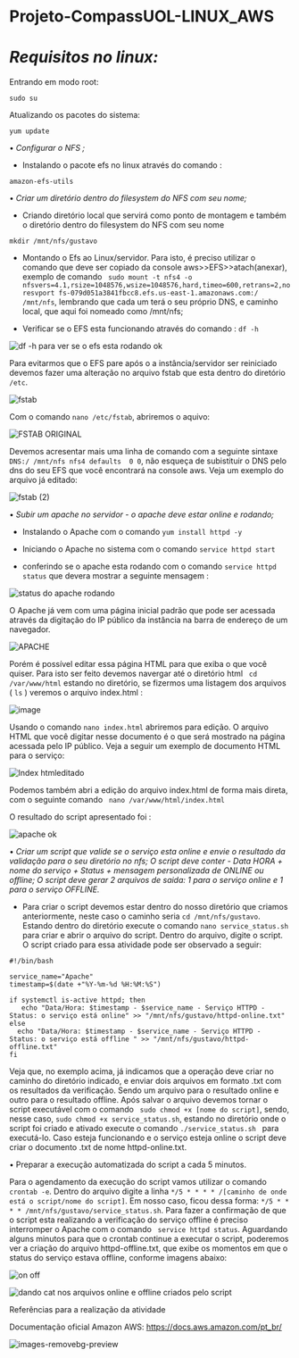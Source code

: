 
# Projeto-CompassUOL-LINUX_AWS

# *Requisitos no linux:*

Entrando em modo root:
```
sudo su
```

Atualizando os pacotes do sistema:
```
yum update
```


 •	*Configurar o NFS ;*

 - Instalando o pacote efs no linux através do comando :
```
amazon-efs-utils
```

•	*Criar um diretório dentro do filesystem do NFS com seu nome;*

- Criando diretório local que servirá como ponto de montagem e também o diretório dentro do filesystem do NFS com seu nome
  
```
mkdir /mnt/nfs/gustavo
```

- Montando o Efs ao Linux/servidor. Para isto, é preciso utilizar o comando que deve ser copiado da console aws>>EFS>>atach(anexar), exemplo de comando  ``` sudo mount -t nfs4 -o nfsvers=4.1,rsize=1048576,wsize=1048576,hard,timeo=600,retrans=2,noresvport fs-079d051a3841fbcc8.efs.us-east-1.amazonaws.com:/ /mnt/nfs```, lembrando que cada um terá o seu próprio DNS, e caminho local, que aqui foi nomeado como /mnt/nfs;
             
                                                               
- Verificar se o EFS esta funcionando através do comando :
  ``` df -h ```
  
![df -h para ver se o efs esta rodando ok](https://github.com/Gustavopedoni1/Projeto-CompassUOL-LINUX_AWS/assets/157602238/2c8e8ad9-6b26-48a6-8673-fa424f33d374)




Para evitarmos que o EFS pare após o a instância/servidor ser reiniciado devemos fazer uma alteração no arquivo fstab que esta dentro do diretório ```/etc```.



![fstab](https://github.com/Gustavopedoni1/Projeto-CompassUOL-LINUX_AWS/assets/157602238/fe6c3cd8-741f-4fb2-92e9-6276091d94bd)




Com o comando ``` nano /etc/fstab ```,  abriremos o aquivo:


![FSTAB ORIGINAL](https://github.com/Gustavopedoni1/Projeto-CompassUOL-LINUX_AWS/assets/157602238/0cc70358-1e73-4811-8aa1-992fefc06e80)

Devemos acresentar mais uma linha de comando com a seguinte sintaxe ``` DNS:/ /mnt/nfs nfs4 defaults  0 0 ```, não esqueça de subistituir o DNS pelo dns do seu EFS que você encontrará na console aws. Veja um exemplo do arquivo já editado:


![fstab (2)](https://github.com/Gustavopedoni1/Projeto-CompassUOL-LINUX_AWS/assets/157602238/a3d0d41d-aeaf-43cf-b199-a18fda5e9f05)


 
 •	*Subir um apache no servidor - o apache deve estar online e rodando;*

- Instalando o Apache com o comando ``` yum install httpd -y ``` 
 
- Iniciando o Apache no sistema com o comando ``` service httpd start ```
 
- conferindo se o apache esta rodando com o comando ``` service httpd status ``` que devera mostrar a seguinte mensagem :

![status do apache rodando](https://github.com/Gustavopedoni1/Projeto-CompassUOL-LINUX_AWS/assets/157602238/00e5c20e-a850-4a72-834a-29a27278da3d)



O Apache já vem com uma página inicial padrão que pode ser acessada através da digitação do IP público da instância na barra de endereço de um navegador. 

![APACHE](https://github.com/Gustavopedoni1/Projeto-CompassUOL-LINUX_AWS/assets/157602238/3ad2855c-4932-4074-a4a5-a70e989e486d)

Porém é possível editar essa página HTML para que exiba o que você quiser. Para isto ser feito devemos navergar até o diretório html ```  cd /var/www/html ``` estando no diretório, se fizermos uma listagem dos arquivos ( ``` ls ``` ) veremos o arquivo index.html : 

![image](https://github.com/Gustavopedoni1/Projeto-CompassUOL-LINUX_AWS/assets/157602238/7f3bb088-8f90-40f6-bee8-6e359c1eedd6)

Usando o comando ``` nano index.html ``` abriremos para edição. O arquivo HTML que você digitar nesse documento é o que será mostrado na página acessada pelo IP público. Veja a seguir um exemplo de documento HTML para o serviço:

![Index htmleditado](https://github.com/Gustavopedoni1/Projeto-CompassUOL-LINUX_AWS/assets/157602238/b16b00b5-9116-482c-86d7-1f5fe08e5505)

Podemos também abri a edição do arquivo index.html de forma mais direta, com o seguinte comando ``` nano /var/www/html/index.html```

O resultado do script apresentado foi : 

![apache ok](https://github.com/Gustavopedoni1/Projeto-CompassUOL-LINUX_AWS/assets/157602238/13c8230b-86c3-4e79-86d6-8871d20b7be9)



 
 •	*Criar um script que valide se o serviço esta online e envie o resultado da validação para o seu diretório no nfs; O script deve conter - Data HORA + nome do serviço + Status + mensagem personalizada de ONLINE ou offline; O script deve gerar 2 arquivos de saida: 1 para o serviço online e 1 para o serviço OFFLINE.*
 

- Para criar o script devemos estar dentro do nosso diretório que criamos anteriormente, neste caso o caminho seria ``` cd /mnt/nfs/gustavo ```. Estando dentro do diretório execute o comando ```nano service_status.sh``` para criar e abrir o arquivo do script. Dentro do arquivo, digite o script. O script criado para essa atividade pode ser observado a seguir:
   
 ```  
#!/bin/bash

service_name="Apache"
timestamp=$(date +"%Y-%m-%d %H:%M:%S")

if systemctl is-active httpd; then
    echo "Data/Hora: $timestamp - $service_name - Serviço HTTPD - Status: o serviço está online" >> "/mnt/nfs/gustavo/httpd-online.txt"
else
   echo "Data/Hora: $timestamp - $service_name - Serviço HTTPD - Status: o serviço está offline " >> "/mnt/nfs/gustavo/httpd-offline.txt"
fi 

```
 Veja que, no exemplo acima, já indicamos que a operação deve criar no caminho do diretório indicado, e enviar dois arquivos em formato .txt com os resultados da verificação. Sendo um arquivo para o resultado online e outro para o resultado offline. Após salvar o arquivo devemos tornar o script executável com o comando ``` sudo chmod +x [nome do script]```, sendo, nesse caso, ```sudo chmod +x service_status.sh```, estando no diretório onde o script foi criado e ativado execute o comando ```./service_status.sh ``` para executá-lo. Caso esteja funcionando e o serviço esteja online o script deve criar o documento .txt de nome httpd-online.txt.


 •	Preparar a execução automatizada do script a cada 5 minutos.

Para o agendamento da execução do script vamos utilizar o comando ```crontab -e```. Dentro do arquivo digite a linha ```*/5 * * * * /[caminho de onde está o script/nome do script]```. Em nosso caso, ficou dessa forma: ```*/5 * * * * /mnt/nfs/gustavo/service_status.sh```. Para fazer a confirmação de que o script  esta realizando a verificação do serviço offline é preciso interromper o Apache com o comando ``` service httpd status```. Aguardando alguns minutos para que o crontab continue a executar o script, poderemos ver a criação do arquivo httpd-offline.txt, que exibe os momentos em que o status do serviço estava offline, conforme imagens abaixo: 


 
![on off](https://github.com/Gustavopedoni1/Projeto-CompassUOL-LINUX_AWS/assets/157602238/3a2941c9-ba27-4959-bdbf-c4f524c33177)



![dando cat nos arquivos online e offline criados pelo script](https://github.com/Gustavopedoni1/Projeto-CompassUOL-LINUX_AWS/assets/157602238/3acfda3a-579e-4b45-b120-cb5b79b1a36e)

Referências para a realização da atividade

Documentação oficial Amazon AWS: https://docs.aws.amazon.com/pt_br/

![images-removebg-preview](https://github.com/Gustavopedoni1/Projeto-CompassUOL-LINUX_AWS/assets/157602238/8946006a-9e00-439a-88a2-4bf7f41bc6cd)

